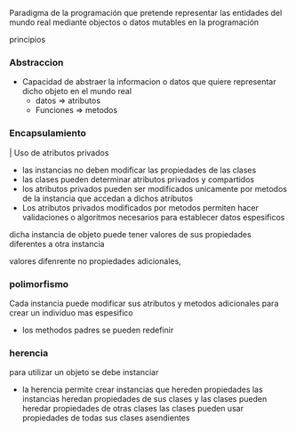 
Paradigma de la programación que pretende representar las entidades del mundo real mediante objectos o datos mutables en la programación



principios

### Abstraccion

- Capacidad de abstraer la informacion o datos que quiere representar dicho objeto en el mundo real
	- datos => atributos
	- Funciones  => metodos


### Encapsulamiento

| Uso de atributos privados


- las instancias no deben modificar las propiedades de las clases
- las clases pueden determinar atributos privados y compartidos
- los atributos privados pueden ser modificados unicamente por metodos de la instancia que accedan a dichos atributos
- Los atributos privados modificados por metodos permiten hacer validaciones o algoritmos necesarios para establecer datos espesificos

dicha instancia de objeto puede tener valores de sus propiedades diferentes a otra instancia

valores difenrente no propiedades adicionales,


### polimorfismo

Cada instancia puede modificar sus atributos y metodos adicionales para crear un individuo mas espesifico
- los methodos padres se pueden redefinir


### herencia

para utilizar un objeto se debe instanciar 
- la herencia permite crear instancias que hereden propiedades 
las instancias heredan propiedades de sus clases y las clases pueden heredar propiedades de otras clases
las clases pueden usar propiedades de todas sus clases asendientes



